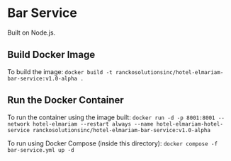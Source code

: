# Bar Service

Built on Node.js.

## Build Docker Image

To build the image:
`docker build -t ranckosolutionsinc/hotel-elmariam-bar-service:v1.0-alpha . `

## Run the Docker Container

To run the container using the image built:
`docker run -d -p 8001:8001 --network hotel-elmariam --restart always --name hotel-elmariam-hotel-service ranckosolutionsinc/hotel-elmariam-bar-service:v1.0-alpha`

To run using Docker Compose (inside this directory):
`docker compose -f bar-service.yml up -d`
